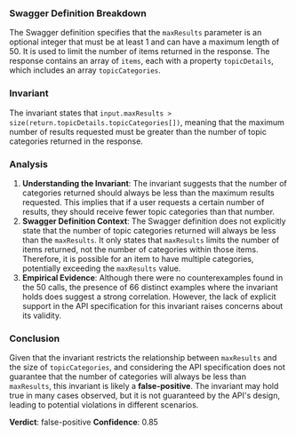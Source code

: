 ### Swagger Definition Breakdown
The Swagger definition specifies that the `maxResults` parameter is an optional integer that must be at least 1 and can have a maximum length of 50. It is used to limit the number of items returned in the response. The response contains an array of `items`, each with a property `topicDetails`, which includes an array `topicCategories`.

### Invariant
The invariant states that `input.maxResults > size(return.topicDetails.topicCategories[])`, meaning that the maximum number of results requested must be greater than the number of topic categories returned in the response.

### Analysis
1. **Understanding the Invariant**: The invariant suggests that the number of categories returned should always be less than the maximum results requested. This implies that if a user requests a certain number of results, they should receive fewer topic categories than that number.
2. **Swagger Definition Context**: The Swagger definition does not explicitly state that the number of topic categories returned will always be less than the `maxResults`. It only states that `maxResults` limits the number of items returned, not the number of categories within those items. Therefore, it is possible for an item to have multiple categories, potentially exceeding the `maxResults` value.
3. **Empirical Evidence**: Although there were no counterexamples found in the 50 calls, the presence of 66 distinct examples where the invariant holds does suggest a strong correlation. However, the lack of explicit support in the API specification for this invariant raises concerns about its validity.

### Conclusion
Given that the invariant restricts the relationship between `maxResults` and the size of `topicCategories`, and considering the API specification does not guarantee that the number of categories will always be less than `maxResults`, this invariant is likely a **false-positive**. The invariant may hold true in many cases observed, but it is not guaranteed by the API's design, leading to potential violations in different scenarios. 

**Verdict**: false-positive
**Confidence**: 0.85
